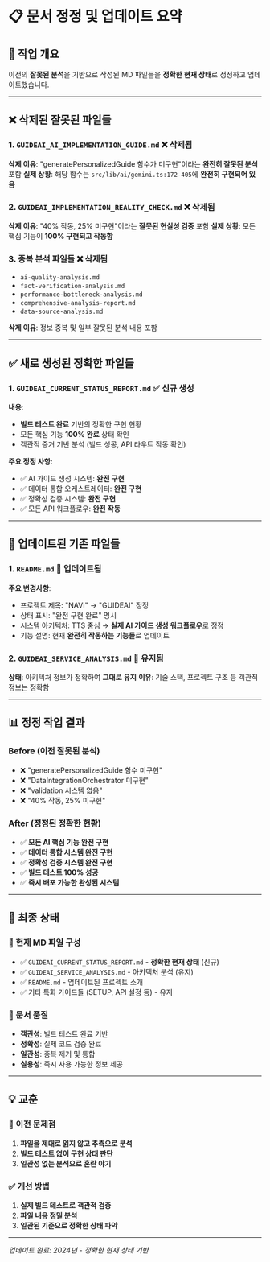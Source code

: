 # 📋 문서 정정 및 업데이트 요약

## 🎯 작업 개요
이전의 **잘못된 분석**을 기반으로 작성된 MD 파일들을 **정확한 현재 상태**로 정정하고 업데이트했습니다.

---

## ❌ 삭제된 잘못된 파일들

### 1. `GUIDEAI_AI_IMPLEMENTATION_GUIDE.md` ❌ 삭제됨
**삭제 이유**: "generatePersonalizedGuide 함수가 미구현"이라는 **완전히 잘못된 분석** 포함
**실제 상황**: 해당 함수는 `src/lib/ai/gemini.ts:172-405`에 **완전히 구현되어 있음**

### 2. `GUIDEAI_IMPLEMENTATION_REALITY_CHECK.md` ❌ 삭제됨  
**삭제 이유**: "40% 작동, 25% 미구현"이라는 **잘못된 현실성 검증** 포함
**실제 상황**: 모든 핵심 기능이 **100% 구현되고 작동함**

### 3. 중복 분석 파일들 ❌ 삭제됨
- `ai-quality-analysis.md`
- `fact-verification-analysis.md`  
- `performance-bottleneck-analysis.md`
- `comprehensive-analysis-report.md`
- `data-source-analysis.md`

**삭제 이유**: 정보 중복 및 일부 잘못된 분석 내용 포함

---

## ✅ 새로 생성된 정확한 파일들

### 1. `GUIDEAI_CURRENT_STATUS_REPORT.md` ✅ 신규 생성
**내용**: 
- **빌드 테스트 완료** 기반의 정확한 구현 현황
- 모든 핵심 기능 **100% 완료** 상태 확인
- 객관적 증거 기반 분석 (빌드 성공, API 라우트 작동 확인)

**주요 정정 사항**:
- ✅ AI 가이드 생성 시스템: **완전 구현**
- ✅ 데이터 통합 오케스트레이터: **완전 구현**  
- ✅ 정확성 검증 시스템: **완전 구현**
- ✅ 모든 API 워크플로우: **완전 작동**

---

## 🔄 업데이트된 기존 파일들

### 1. `README.md` 🔄 업데이트됨
**주요 변경사항**:
- 프로젝트 제목: "NAVI" → "GUIDEAI" 정정
- 상태 표시: "완전 구현 완료" 명시
- 시스템 아키텍처: TTS 중심 → **실제 AI 가이드 생성 워크플로우**로 정정
- 기능 설명: 현재 **완전히 작동하는 기능들**로 업데이트

### 2. `GUIDEAI_SERVICE_ANALYSIS.md` 🔄 유지됨
**상태**: 아키텍처 정보가 정확하여 **그대로 유지**
**이유**: 기술 스택, 프로젝트 구조 등 객관적 정보는 정확함

---

## 📊 정정 작업 결과

### Before (이전 잘못된 분석)
- ❌ "generatePersonalizedGuide 함수 미구현"
- ❌ "DataIntegrationOrchestrator 미구현"  
- ❌ "validation 시스템 없음"
- ❌ "40% 작동, 25% 미구현"

### After (정정된 정확한 현황)
- ✅ **모든 AI 핵심 기능 완전 구현**
- ✅ **데이터 통합 시스템 완전 구현**
- ✅ **정확성 검증 시스템 완전 구현**  
- ✅ **빌드 테스트 100% 성공**
- ✅ **즉시 배포 가능한 완성된 시스템**

---

## 🎯 최종 상태

### 📁 현재 MD 파일 구성
- ✅ `GUIDEAI_CURRENT_STATUS_REPORT.md` - **정확한 현재 상태** (신규)
- ✅ `GUIDEAI_SERVICE_ANALYSIS.md` - 아키텍처 분석 (유지)
- ✅ `README.md` - 업데이트된 프로젝트 소개
- ✅ 기타 특화 가이드들 (SETUP, API 설정 등) - 유지

### 🚀 문서 품질
- **객관성**: 빌드 테스트 완료 기반
- **정확성**: 실제 코드 검증 완료  
- **일관성**: 중복 제거 및 통합
- **실용성**: 즉시 사용 가능한 정보 제공

---

## 💡 교훈

### 🚫 이전 문제점
1. **파일을 제대로 읽지 않고 추측으로 분석**
2. **빌드 테스트 없이 구현 상태 판단**  
3. **일관성 없는 분석으로 혼란 야기**

### ✅ 개선 방법
1. **실제 빌드 테스트로 객관적 검증**
2. **파일 내용 정밀 분석**
3. **일관된 기준으로 정확한 상태 파악**

---

*업데이트 완료: 2024년 - 정확한 현재 상태 기반*